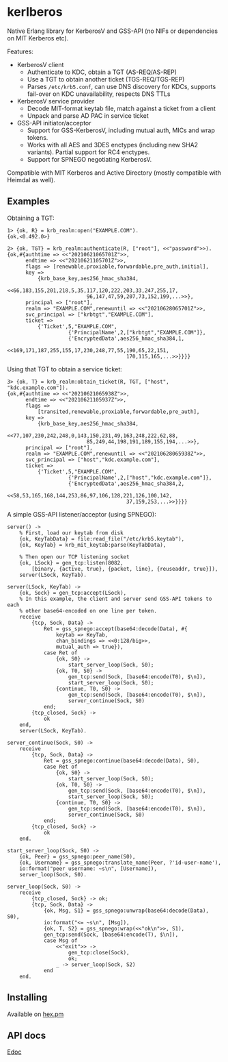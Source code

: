 kerlberos
=========

Native Erlang library for KerberosV and GSS-API (no NIFs or dependencies on
MIT Kerberos etc).

Features:
 * KerberosV client
   * Authenticate to KDC, obtain a TGT (AS-REQ/AS-REP)
   * Use a TGT to obtain another ticket (TGS-REQ/TGS-REP)
   * Parses `/etc/krb5.conf`, can use DNS discovery for KDCs, supports
     fail-over on KDC unavailability, respects DNS TTLs
 * KerberosV service provider
   * Decode MIT-format keytab file, match against a ticket from a client
   * Unpack and parse AD PAC in service ticket
 * GSS-API initiator/acceptor
   * Support for GSS-KerberosV, including mutual auth, MICs and wrap tokens.
   * Works with all AES and 3DES enctypes (including new SHA2 variants).
     Partial support for RC4 enctypes.
   * Support for SPNEGO negotiating KerberosV.

Compatible with MIT Kerberos and Active Directory (mostly compatible with
Heimdal as well).


Examples
--------

Obtaining a TGT:

    1> {ok, R} = krb_realm:open("EXAMPLE.COM").
    {ok,<0.492.0>}

    2> {ok, TGT} = krb_realm:authenticate(R, ["root"], <<"password">>).
    {ok,#{authtime => <<"20210621065701Z">>,
          endtime => <<"20210621105701Z">>,
          flags => [renewable,proxiable,forwardable,pre_auth,initial],
          key =>
              {krb_base_key,aes256_hmac_sha384,
                            <<66,183,155,201,218,5,35,117,120,222,203,33,247,255,17,
                              96,147,47,59,207,73,152,199,...>>},
          principal => ["root"],
          realm => "EXAMPLE.COM",renewuntil => <<"20210628065701Z">>,
          svc_principal => ["krbtgt","EXAMPLE.COM"],
          ticket =>
              {'Ticket',5,"EXAMPLE.COM",
                        {'PrincipalName',2,["krbtgt","EXAMPLE.COM"]},
                        {'EncryptedData',aes256_hmac_sha384,1,
                                         <<169,171,187,255,155,17,230,248,77,55,190,65,22,151,
                                           170,115,165,...>>}}}}

Using that TGT to obtain a service ticket:

    3> {ok, T} = krb_realm:obtain_ticket(R, TGT, ["host", "kdc.example.com"]).
    {ok,#{authtime => <<"20210621065938Z">>,
          endtime => <<"20210621105937Z">>,
          flags =>
              [transited,renewable,proxiable,forwardable,pre_auth],
          key =>
              {krb_base_key,aes256_hmac_sha384,
                            <<77,107,230,242,248,0,143,150,231,49,163,248,222,62,88,
                              85,249,44,198,191,189,155,194,...>>},
          principal => ["root"],
          realm => "EXAMPLE.COM",renewuntil => <<"20210628065938Z">>,
          svc_principal => ["host","kdc.example.com"],
          ticket =>
              {'Ticket',5,"EXAMPLE.COM",
                        {'PrincipalName',2,["host","kdc.example.com"]},
                        {'EncryptedData',aes256_hmac_sha384,2,
                                         <<58,53,165,168,144,253,86,97,106,128,221,126,100,142,
                                           37,159,253,...>>}}}}

A simple GSS-API listener/acceptor (using SPNEGO):

    server() ->
        % First, load our keytab from disk
        {ok, KeyTabData} = file:read_file("/etc/krb5.keytab"),
        {ok, KeyTab} = krb_mit_keytab:parse(KeyTabData),

        % Then open our TCP listening socket
        {ok, LSock} = gen_tcp:listen(8082,
            [binary, {active, true}, {packet, line}, {reuseaddr, true}]),
        server(LSock, KeyTab).

    server(LSock, KeyTab) ->
        {ok, Sock} = gen_tcp:accept(LSock),
        % In this example, the client and server send GSS-API tokens to each
        % other base64-encoded on one line per token.
        receive
            {tcp, Sock, Data} ->
                Ret = gss_spnego:accept(base64:decode(Data), #{
                    keytab => KeyTab,
                    chan_bindings => <<0:128/big>>,
                    mutual_auth => true}),
                case Ret of
                    {ok, S0} ->
                        start_server_loop(Sock, S0);
                    {ok, T0, S0} ->
                        gen_tcp:send(Sock, [base64:encode(T0), $\n]),
                        start_server_loop(Sock, S0);
                    {continue, T0, S0} ->
                        gen_tcp:send(Sock, [base64:encode(T0), $\n]),
                        server_continue(Sock, S0)
                end;
            {tcp_closed, Sock} ->
                ok
        end,
        server(LSock, KeyTab).

    server_continue(Sock, S0) ->
        receive
            {tcp, Sock, Data} ->
                Ret = gss_spnego:continue(base64:decode(Data), S0),
                case Ret of
                    {ok, S0} ->
                        start_server_loop(Sock, S0);
                    {ok, T0, S0} ->
                        gen_tcp:send(Sock, [base64:encode(T0), $\n]),
                        start_server_loop(Sock, S0);
                    {continue, T0, S0} ->
                        gen_tcp:send(Sock, [base64:encode(T0), $\n]),
                        server_continue(Sock, S0)
                end;
            {tcp_closed, Sock} ->
                ok
        end.

    start_server_loop(Sock, S0) ->
        {ok, Peer} = gss_spnego:peer_name(S0),
        {ok, Username} = gss_spnego:translate_name(Peer, ?'id-user-name'),
        io:format("peer username: ~s\n", [Username]),
        server_loop(Sock, S0).

    server_loop(Sock, S0) ->
        receive
            {tcp_closed, Sock} -> ok;
            {tcp, Sock, Data} ->
                {ok, Msg, S1} = gss_spnego:unwrap(base64:decode(Data), S0),
                io:format("<= ~s\n", [Msg]),
                {ok, T, S2} = gss_spnego:wrap(<<"ok\n">>, S1),
                gen_tcp:send(Sock, [base64:encode(T), $\n]),
                case Msg of
                    <<"exit">> ->
                        gen_tcp:close(Sock),
                        ok;
                    _ -> server_loop(Sock, S2)
                end
        end.

Installing
----------

Available on [hex.pm](https://hex.pm/packages/kerlberos)


API docs
--------

[Edoc](https://arekinath.github.io/kerlberos/index.html)

